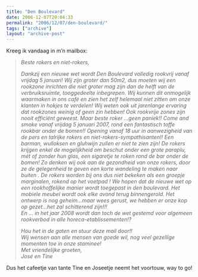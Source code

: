 ```yaml
---
title: "Den Boulevard"
date: 2006-12-07T20:04:33
permalink: "2006/12/07/den-boulevard/"
tags: ["archive"]
layout: "archive-post"
---
```

Kreeg ik vandaag in m’n mailbox:

> _Beste rokers en niet-rokers,_
>
> _Dankzij een nieuwe wet wordt Den Boulevard volledig rookvrij vanaf vrijdag 5 januari! Wij zijn groter dan 50m2, dus moeten wij een rookzone inrichten die niet groter mag zijn dan de helft van de verbruiksruimte, tooggedeelte inbegrepen. Wij kunnen dit onmogelijk waarmaken in ons café en zien het zelf helemaal niet zitten om onze klanten in hokjes te verdelen! Wij weten ook uit jarenlange ervaring dat rookzones weinig of geen zin hebben! Ook rookvrije zones zijn nooit efficiënt geweest. Maar beste roker …geen paniek!! Come and smoke vanaf vrijdag 5 januari 2007, rond een fantastisch toffe rookbar onder de bomen!! Opening vanaf 18 uur in aanwezigheid van de pers en talrijke rokers en niet-rokers-sympathisanten!! Een barman, wulloksen en gluhwijn zullen er niet te zien zijn! De rokers krijgen enkel de mogelijkheid om beschut onder een grote paraplu, mét of zonder hun glas, een sigaretje te roken rond de bar onder de bomen! Zo denken wij ook aan de gezondheid van onze rokers, door ze de gelegenheid te geven een korte wandeling te maken naar buiten . De rokers worden bij ons dus niet bekeken als een groepje marginalen, rokend op het voetpad ! We hopen dat de nieuwe wet op een rookhoffelijke manier wordt toegepast in den boulevard. Het mobiele meubel wordt ook elke avond terug binnengerold. Het ontwerp is nog geheim…maar wees gerust, we hebben er onze kop op gezet…het zal schitterend zijn!!!  
> En … in het jaar 2008 wordt dan toch de wet gestemd voor algemeen rookverbod in alle horeca-etablissementen!?_
>
> _Hou het in de gaten en stuur deze mail door!!  
> Wij wensen aan alle mensen van goede wil, nog veel gezellige momenten toe in onze staminee!  
> Met vriendelijke groeten,  
> José en Tine_

Dus het cafeetje van tante Tine en Joseetje neemt het voortouw, way to go!

